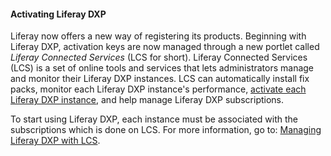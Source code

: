 #### Activating Liferay DXP ####


Liferay now offers a new way of registering its products. Beginning with Liferay DXP, activation keys are now managed through a new portlet called _Liferay Connected Services_ (LCS for short). Liferay Connected Services (LCS) is a set of online tools and services that lets administrators manage and monitor their Liferay DXP instances. LCS can automatically install fix packs, monitor each Liferay DXP instance's performance, [activate each Liferay DXP instance](https://customer.liferay.com/documentation/7.0/deploy/-/official_documentation/deployment/licensing-your-dxp-server), and help manage Liferay DXP subscriptions.

To start using Liferay DXP, each instance must be associated with the subscriptions which is done on LCS. For more information, go to: [Managing Liferay DXP with LCS](https://customer.liferay.com/documentation/7.0/deploy/-/official_documentation/deployment/managing-liferay-with-liferay-connected-services).
